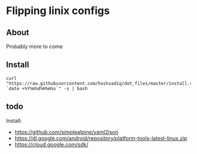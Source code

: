 # Flipping linix configs

## About
Probably more to come

## Install
```
curl "https://raw.githubusercontent.com/hoshsadiq/dot_files/master/install.sh?`date +%Y%m%d%H%m%s`" -s | bash
```

## todo
Install:
- https://github.com/simplealpine/yaml2json
- https://dl.google.com/android/repository/platform-tools-latest-linux.zip
- https://cloud.google.com/sdk/
